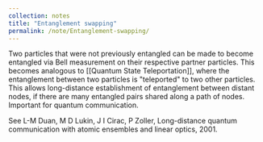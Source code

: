 ```yaml
---
collection: notes
title: "Entanglement swapping"
permalink: /note/Entanglement-swapping/
---
```

Two particles that were not previously entangled can be made to become entangled via Bell measurement on their respective partner particles. This becomes analogous to [[Quantum State Teleportation]], where the entanglement between two particles is "teleported" to two other particles. This allows long-distance establishment of entanglement between distant nodes, if there are many entangled pairs shared along a path of nodes. Important for quantum communication.

See L-M Duan, M D Lukin, J I Cirac, P Zoller, Long-distance quantum communication with atomic ensembles and linear optics, 2001. 